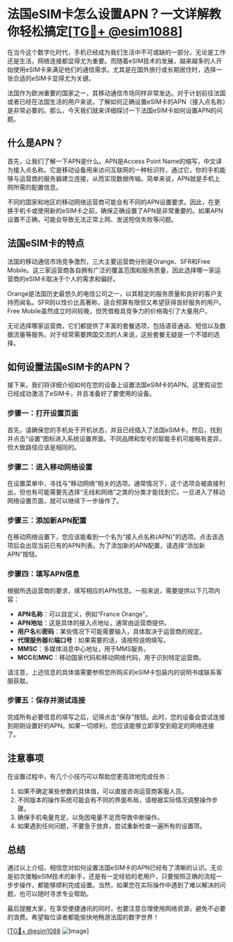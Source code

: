 # 法国eSIM卡怎么设置APN？一文详解教你轻松搞定[[TG💪+ @esim1088](https://t.me/s/esim1088)]

在当今这个数字化时代，手机已经成为我们生活中不可或缺的一部分。无论是工作还是生活，网络连接都显得尤为重要。而随着eSIM技术的发展，越来越多的人开始使用eSIM卡来满足他们的通信需求。尤其是在国外旅行或长期居住时，选择一张合适的eSIM卡显得尤为关键。

法国作为欧洲重要的国家之一，其移动通信市场同样非常发达。对于计划前往法国或者已经在法国生活的用户来说，了解如何正确设置eSIM卡的APN（接入点名称）是非常必要的。那么，今天我们就来详细探讨一下法国eSIM卡如何设置APN的问题。

## 什么是APN？

首先，让我们了解一下APN是什么。APN是Access Point Name的缩写，中文译为接入点名称。它是移动设备用来访问互联网的一种标识符，通过它，你的手机能够与运营商的服务器建立连接，从而实现数据传输。简单来说，APN就是手机上网所需的配置信息。

不同的国家和地区的移动网络运营商可能会有不同的APN设置要求。因此，在更换手机卡或使用新的eSIM卡之前，确保正确设置了APN是非常重要的。如果APN设置不正确，可能会导致无法正常上网、发送短信失败等问题。

## 法国eSIM卡的特点

法国的移动通信市场竞争激烈，三大主要运营商分别是Orange、SFR和Free Mobile。这三家运营商各自拥有广泛的覆盖范围和服务质量，因此选择哪一家运营商的eSIM卡取决于个人的需求和偏好。

Orange是法国历史最悠久的电信公司之一，以其稳定的服务质量和良好的客户支持而闻名。SFR则以性价比高著称，适合预算有限但又希望获得良好服务的用户。Free Mobile虽然成立时间较晚，但凭借极具竞争力的价格吸引了大量用户。

无论选择哪家运营商，它们都提供了丰富的套餐选项，包括语音通话、短信以及数据流量等服务。对于经常需要跨国交流的人来说，这些套餐无疑是一个不错的选择。

## 如何设置法国eSIM卡的APN？

接下来，我们将详细介绍如何在您的设备上设置法国eSIM卡的APN。这里假设您已经成功激活了eSIM卡，并且准备好了要使用的设备。

### 步骤一：打开设置页面

首先，请确保您的手机处于开机状态，并且已经插入了法国eSIM卡。然后，找到并点击“设置”图标进入系统设置界面。不同品牌和型号的智能手机可能略有差异，但大致路径应该是相同的。

### 步骤二：进入移动网络设置

在设置菜单中，寻找与“移动网络”相关的选项。通常情况下，这个选项会被直接列出，但也有可能需要先选择“无线和网络”之类的分类才能找到它。一旦进入了移动网络设置页面，就可以继续下一步操作了。

### 步骤三：添加新APN配置

在移动网络设置下，您应该能看到一个名为“接入点名称(APN)”的选项。点击该选项后会出现当前已有的APN列表。为了添加新的APN配置，请选择“添加新APN”按钮。

### 步骤四：填写APN信息

根据所选运营商的要求，填写相应的APN信息。一般来说，需要提供以下几项内容：
- **APN名称**：可以自定义，例如“France Orange”。
- **APN地址**：这是具体的接入点地址，通常由运营商提供。
- **用户名**和**密码**：某些情况下可能需要输入，具体取决于运营商的规定。
- **代理服务器**和**端口号**：如果需要的话，请按照说明填写。
- **MMSC**：多媒体消息中心地址，用于MMS服务。
- **MCC**和**MNC**：移动国家代码和移动网络代码，用于识别特定运营商。

请注意，上述信息的具体值需要参照您所购买的eSIM卡包装内的说明书或联系客服获取。

### 步骤五：保存并测试连接

完成所有必要信息的填写之后，记得点击“保存”按钮。此时，您的设备会尝试连接到刚刚设置好的APN。如果一切顺利，您应该能够立即享受到稳定的网络连接了。

## 注意事项

在设置过程中，有几个小技巧可以帮助您更高效地完成任务：
1. 如果不确定某些参数的具体值，可以直接咨询运营商客服人员。
2. 不同版本的操作系统可能会有不同的界面布局，请根据实际情况调整操作步骤。
3. 确保手机电量充足，以免因电量不足而导致中断操作。
4. 如果遇到任何问题，不要急于放弃，尝试重新检查一遍所有的设置项。

## 总结

通过以上介绍，相信您对如何设置法国eSIM卡的APN已经有了清晰的认识。无论是初次接触eSIM技术的新手，还是有一定经验的老用户，只要按照正确的流程一步步操作，都能够顺利完成设置。当然，如果您在实际操作中遇到了难以解决的问题，也可以随时寻求专业帮助。

最后提醒大家，在享受便捷通讯的同时，也要注意合理使用网络资源，避免不必要的浪费。希望每位读者都能愉快地畅游法国的数字世界！

[[TG💪+ @esim1088](https://t.me/s/esim1088) ![Image](https://i.postimg.cc/4NQfJmqS/Snipaste-2025-05-13-00-14-12.png)]
